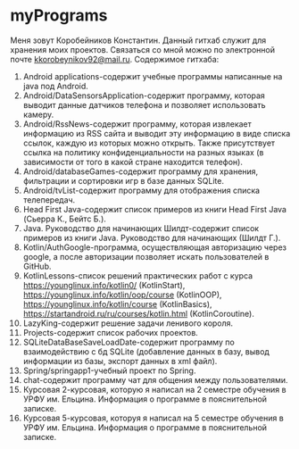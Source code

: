 # myPrograms
Меня зовут Коробейников Константин. Данный гитхаб служит для хранения моих проектов. Связаться со мной можно по электронной почте kkorobeynikov92@mail.ru.
Содержимое гитхаба:
1. Android applications-содержит учебные программы написанные на java под Android.
2. Android/DataSensorsApplication-содержит программу, которая выводит данные датчиков телефона и позволяет использовать камеру.
3. Android/RssNews-содержит программу, которая извлекает информацию из RSS сайта и выводит эту информацию в виде списка ссылок, каждую из которых можно открыть. Также присутствует ссылка на политику конфиденциальности на разных языках (в зависимости от того в какой стране находится телефон).
4. Android/databaseGames-содержит программу для хранения, фильтрации и сортировки игр в базе данных SQLite.
5. Android/tvList-содержит программу для отображения списка телепередач.
6. Head First Java-содержит список примеров из книги Head First Java (Сьерра К., Бейтс Б.).
7. Java. Руководство для начинающих Шилдт-содержит список примеров из книги Java. Руководство для начинающих (Шилдт Г.).
8. Kotlin/AuthGoogle-программа, осуществляющая авторизацию через google, а после авторизации позволяет искать пользователей в GitHub.
9. KotlinLessons-список решений практических работ с курса https://younglinux.info/kotlin0/ (KotlinStart), https://younglinux.info/kotlin/oop/course (KotlinOOP), https://younglinux.info/kotlin/course (KotlinBasics), https://startandroid.ru/ru/courses/kotlin.html (KotlinCoroutine).
10. LazyKing-содержит решение задачи ленивого короля.
11. Projects-содержит список рабочих проектов.
12. SQLiteDataBaseSaveLoadDate-содержит программу по взаимодействию с бд SQLite (добавление данных в базу, вывод информации из базы, экспорт данных в xml файл).
13. Spring/springapp1-учебный проект по Spring.
14. chat-содержит программу чат для общения между пользователями.
15. Курсовая 2-курсовая, которую я написал на 2 семестре обучения в УРФУ им. Ельцина. Информация о программе в пояснительной записке.
16. Курсовая 5-курсовая, которуя я написал на 5 семестре обучения в УРФУ им. Ельцина. Информация о программе в пояснительной записке.
